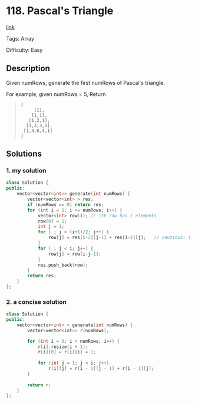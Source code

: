 # 118. Pascal's Triangle

[link](https://leetcode.com/problems/pascals-triangle/description/)

Tags: Array

Difficulty: Easy

## Description
Given numRows, generate the first numRows of Pascal's triangle.

For example, given numRows = 5,
Return 
> ```
> [
>      [1],
>     [1,1],
>    [1,2,1],
>   [1,3,3,1],
>  [1,4,6,4,1]
> ]
> ```



## Solutions

### 1. my solution

```c++
class Solution {
public:
    vector<vector<int>> generate(int numRows) {
        vector<vector<int> > res;
        if (numRows == 0) return res;
        for (int i = 1; i <= numRows; i++) {
            vector<int> row(i); // ith row has i elements
            row[0] = 1;
            int j = 1;
            for ( ; j < (i+1)/2; j++) {
                row[j] = res[i-2][j-1] + res[i-2][j];   // cautious: (i-1)th row is actually res[i-2]
            }
            for ( ; j < i; j++) {
                row[j] = row[i-j-1];
            }
            res.push_back(row);
        }
        return res;
    }
};
```



###  2. a concise solution

```c++
class Solution {
public:
    vector<vector<int> > generate(int numRows) {
        vector<vector<int>> r(numRows);

        for (int i = 0; i < numRows; i++) {
            r[i].resize(i + 1);
            r[i][0] = r[i][i] = 1;
  
            for (int j = 1; j < i; j++)
                r[i][j] = r[i - 1][j - 1] + r[i - 1][j];
        }
        
        return r;
    }
};
```

